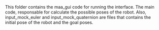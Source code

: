 This folder contains the maa_gui code for running the interface. The main code, responsable for calculate the possible poses of the robot. Also, input_mock_euler and input_mock_quaternion are files that contains the initial pose of the robot and the goal poses.